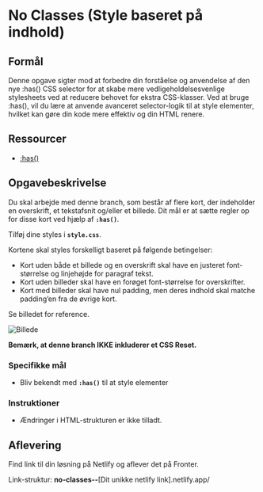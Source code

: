 # **No Classes (Style baseret på indhold)**

## Formål

Denne opgave sigter mod at forbedre din forståelse og anvendelse af den nye :has() CSS selector for at skabe mere vedligeholdelsesvenlige stylesheets ved at reducere behovet for ekstra CSS-klasser. Ved at bruge :has(), vil du lære at anvende avanceret selector-logik til at style elementer, hvilket kan gøre din kode mere effektiv og din HTML renere.

## Ressourcer

- [:has()](https://developer.mozilla.org/en-US/docs/Web/CSS/:has)

## Opgavebeskrivelse

Du skal arbejde med denne branch, som består af flere kort, der indeholder en overskrift, et tekstafsnit og/eller et billede. Dit mål er at sætte regler op for disse kort ved hjælp af **`:has()`**.

Tilføj dine styles i **`style.css`**.

Kortene skal styles forskelligt baseret på følgende betingelser:

- Kort uden både et billede og en overskrift skal have en justeret font-størrelse og linjehøjde for paragraf tekst.
- Kort uden billeder skal have en forøget font-størrelse for overskrifter.
- Kort med billeder skal have nul padding, men deres indhold skal matche padding’en fra de øvrige kort.

Se billedet for reference.

![Billede](billede.jpeg)

**Bemærk, at denne branch IKKE inkluderer et CSS Reset.**

### Specifikke mål

- Bliv bekendt med **`:has()`** til at style elementer

### Instruktioner

- Ændringer i HTML-strukturen er ikke tilladt.

## Aflevering

Find link til din løsning på Netlify og aflever det på Fronter.

Link-struktur: **no-classes--**[Dit unikke netlify link].netlify.app/
